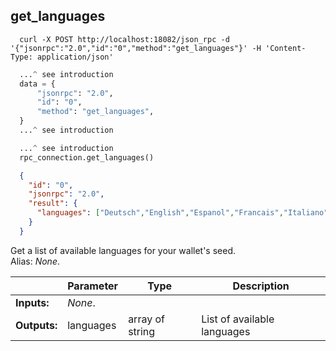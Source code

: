 ## **get_languages**

```shell
  curl -X POST http://localhost:18082/json_rpc -d '{"jsonrpc":"2.0","id":"0","method":"get_languages"}' -H 'Content-Type: application/json'
```
```python
  ...^ see introduction
  data = {
      "jsonrpc": "2.0",
      "id": "0",
      "method": "get_languages",
  }
  ...^ see introduction
```
```py
  ...^ see introduction
  rpc_connection.get_languages()
```
```json
  {
    "id": "0",
    "jsonrpc": "2.0",
    "result": {
      "languages": ["Deutsch","English","Espanol","Francais","Italiano","Nederlands","Portugues","пїЅпїЅпїЅпїЅпїЅпїЅпїЅ пїЅпїЅпїЅпїЅ","???","???? (??)","Esperanto","Lojban"]
    }
  }
```
Get a list of available languages for your wallet's seed.  
Alias: *None*.  

|             | Parameter | Type            | Description
| ---         | ---       | ---             | ---
|**Inputs:**  | *None*.   |                 |
|**Outputs:** | languages | array of string | List of available languages
